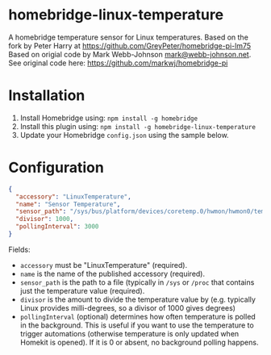 # homebridge-linux-temperature

A homebridge temperature sensor for Linux temperatures.
Based on the fork by Peter Harry at https://github.com/GreyPeter/homebridge-pi-lm75
Based on origial code by Mark Webb-Johnson <mark@webb-johnson.net>.
See original code here: https://github.com/markwj/homebridge-pi


# Installation

1. Install Homebridge using: `npm install -g homebridge`
2. Install this plugin using: `npm install -g homebridge-linux-temperature`
3. Update your Homebridge `config.json` using the sample below.

# Configuration

```json
{
  "accessory": "LinuxTemperature",
  "name": "Sensor Temperature",
  "sensor_path": "/sys/bus/platform/devices/coretemp.0/hwmon/hwmon0/temp1_input",
  "divisor": 1000,
  "pollingInterval": 3000
}
```

Fields:

* `accessory` must be "LinuxTemperature" (required).
* `name` is the name of the published accessory (required).
* `sensor_path` is the path to a file (typically in `/sys` or `/proc` that contains just the temperature value (required).
* `divisor` is the amount to divide the temperature value by (e.g. typically Linux provides milli-degrees, so a divisor of 1000 gives degrees)
* `pollingInterval` (optional) determines how often temperature is polled in the background. This is useful if you want to use the temperature to trigger automations (otherwise temperature is only updated when Homekit is opened). If it is 0 or absent, no background polling happens.

